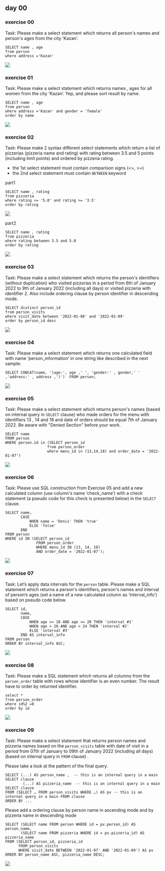 ## day 00

### exercise 00

Task:
Please make a select statement which returns all person's names and person's ages from the city ‘Kazan’.

```
SELECT name , age
from person
where address ='Kazan'
```

![](00.png)


### exercise 01

Task:
Please make a select statement which returns names , ages for all women from the city ‘Kazan’. Yep, and please sort result by name.

```
SELECT name , age
from person
where address ='Kazan' and gender = 'female'
order by name
```

![](01.png)


### exercise 02

Task:
Please make 2 syntax different select statements which return a list of pizzerias (pizzeria name and rating) with rating between 3.5 and 5 points (including limit points) and ordered by pizzeria rating.
- the 1st select statement must contain comparison signs  (<=, >=)
- the 2nd select statement must contain `BETWEEN` keyword

part1
```
SELECT name , rating
from pizzeria
where rating <= '5.0' and rating >= '3.5'
order by rating
```

![](02part1.png)

part2
```
SELECT name , rating
from pizzeria
where rating between 3.5 and 5.0
order by rating
```

![](02part2.png)

### exercise 03

Task:
Please make a select statement which returns the person's identifiers (without duplication) who visited pizzerias in a period from 6th of January 2022 to 9th of January 2022 (including all days) or visited pizzeria with identifier 2. Also include ordering clause by person identifier in descending mode.

```
SELECT distinct person_id
from person_visits
where visit_date between '2022-01-06' and '2022-01-09'
order by person_id desc
```

![](03.png)

### exercise 04

Task:
Please make a select statement which returns one calculated field with name ‘person_information’ in one string like described in the next sample:

```
SELECT CONCAT(name, '(age:', age ,' ', 'gender:' , gender,' ' ,'address:' , address ,')')  FROM person;
```

![](04.png)

### exercise 05

Task:
Please make a select statement which returns person's names (based on internal query in `SELECT` clause) who made orders for the menu with identifiers 13 , 14 and 18 and date of orders should be equal 7th of January 2022. Be aware with "Denied Section" before your work.

```
SELECT name 
FROM person    
WHERE person.id in (SELECT person_id
				   from person_order
				   where menu_id in (13,14,18) and order_date = '2022-01-07') 
```

![](05.png)

### exercise 06

Task:
Please use SQL construction from Exercise 05 and add a new calculated column (use column's name ‘check_name’) with a check statement (a pseudo code for this check is presented below) in the `SELECT` clause.

```
SELECT name,
       CASE 
           WHEN name = 'Denis' THEN 'true' 
           ELSE 'false' 
       END 
FROM person    
WHERE id IN (SELECT person_id
              FROM person_order
              WHERE menu_id IN (13, 14, 18) 
              AND order_date = '2022-01-07');
```
![](06.png)

### exercise 07

Task:
Let’s apply data intervals for the `person` table. 
Please make a SQL statement which returns a person's identifiers, person's names and interval of person’s ages (set a name of a new calculated column as ‘interval_info’) based on pseudo code below. 

```
SELECT id,
       name,
       CASE 
           WHEN age >= 10 AND age <= 20 THEN 'interval #1'
           WHEN age > 20 AND age < 24 THEN 'interval #2'
           ELSE 'interval #3'
       END AS interval_info
FROM person
ORDER BY interval_info ASC; 
```

![](07.png)

### exercise 08

Task:
Please make a SQL statement which returns all columns from the `person_order` table with rows whose identifier is an even number. The result have to order by returned identifier.

```
select * 
from person_order
where id%2 =0
order by id
```

![](08.png)

### exercise 09

Task:
Please make a select statement that returns person names and pizzeria names based on the `person_visits` table with date of visit in a period from 07th of January to 09th of January 2022 (including all days) (based on internal query in `FROM` clause) .


Please take a look at the pattern of the final query.

    SELECT (...) AS person_name ,  -- this is an internal query in a main SELECT clause
            (...) AS pizzeria_name  -- this is an internal query in a main SELECT clause
    FROM (SELECT … FROM person_visits WHERE …) AS pv -- this is an internal query in a main FROM clause
    ORDER BY ...

Please add a ordering clause by person name in ascending mode and by pizzeria name in descending mode

```
SELECT (SELECT name FROM person WHERE id = pv.person_id) AS person_name,
       (SELECT name FROM pizzeria WHERE id = pv.pizzeria_id) AS pizzeria_name 
FROM (SELECT person_id, pizzeria_id 
      FROM person_visits 
      WHERE visit_date BETWEEN '2022-01-07' AND '2022-01-09') AS pv
ORDER BY person_name ASC, pizzeria_name DESC;
```

![](09.png)
